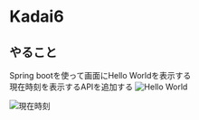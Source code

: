 # Kadai6  
## やること  
Spring bootを使って画面にHello Worldを表示する  
現在時刻を表示するAPIを追加する 
![Hello World](https://user-images.githubusercontent.com/121325913/215052921-335603a6-5896-4afa-91a0-0df232cfd8a8.png)  

![現在時刻](https://user-images.githubusercontent.com/121325913/215052932-2f84b395-1a51-4a6d-8bc7-ec8f316e3b8c.png)



